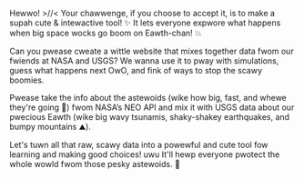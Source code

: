 Hewwo! >//< Your chawwenge, if you choose to accept it, is to make a supah cute & intewactive tool! ✨ It lets everyone expwore what happens when big space wocks go boom on Eawth-chan! 💥

Can you pwease cweate a wittle website that mixes together data fwom our fwiends at NASA and USGS? We wanna use it to pway with simulations, guess what happens next OwO, and fink of ways to stop the scawy boomies.

Pwease take the info about the astewoids (wike how big, fast, and whewe they're going 🚀) fwom NASA’s NEO API and mix it with USGS data about our pwecious Eawth (wike big wavy tsunamis, shaky-shakey earthquakes, and bumpy mountains ⛰️).

Let's tuwn all that raw, scawy data into a powewful and cute tool fow learning and making good choices! uwu It'll hewp everyone pwotect the whole wowld fwom those pesky astewoids. 💖
